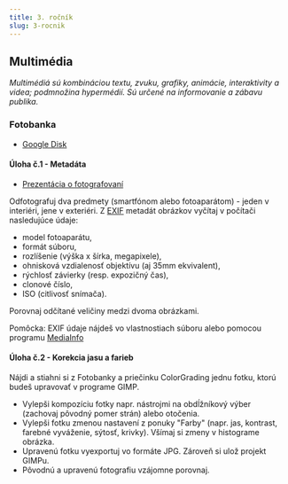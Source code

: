 ```yaml
---
title: 3. ročník
slug: 3-rocnik
---
```


## Multimédia

*Multimédiá sú kombináciou textu, zvuku, grafiky, animácie, interaktivity a videa; podmnožina hypermédií. Sú určené na informovanie a zábavu publika.*

### Fotobanka

- [Google Disk](https://drive.google.com/drive/folders/1tfJHXX2bLNsZm33MQggL4TUIicXuSeIz?usp=sharing)


#### Úloha č.1 - Metadáta

- [Prezentácia o fotografovaní](/slides/digitalna-fotografia.pdf)

Odfotografuj dva predmety (smartfónom alebo fotoaparátom) - jeden v interiéri, jene v exteriéri. Z [EXIF](https://en.wikipedia.org/wiki/Exif) metadát obrázkov vyčítaj v počítači nasledujúce údaje:

- model fotoaparátu,
- formát súboru,
- rozlíšenie (výška x šírka, megapixele),
- ohnisková vzdialenosť objektívu (aj 35mm ekvivalent),
- rýchlosť závierky (resp. expozičný čas),
- clonové číslo,
- ISO (citlivosť snímača).

Porovnaj odčítané veličiny medzi dvoma obrázkami.

Pomôcka: EXIF údaje nájdeš vo vlastnostiach súboru alebo pomocou programu [MediaInfo](https://mediaarea.net/en/MediaInfo)


#### Úloha č.2 - Korekcia jasu a farieb
Nájdi a stiahni si z Fotobanky a priečinku ColorGrading jednu fotku, ktorú budeš upravovať v programe GIMP. 

- Vylepši kompozíciu fotky napr. nástrojmi na obdĺžníkový výber (zachovaj pôvodný pomer strán) alebo otočenia.
- Vylepši fotku zmenou nastavení z ponuky "Farby" (napr. jas, kontrast, farebné vyváženie, sýtosť, krivky). Všímaj si zmeny v histograme obrázka.
- Upravenú fotku vyexportuj vo formáte JPG. Zároveň si ulož projekt GIMPu. 
- Pôvodnú a upravenú fotografiu vzájomne porovnaj.
